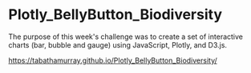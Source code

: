 # Plotly_BellyButton_Biodiversity

The purpose of this week's challenge was to create a set of interactive charts (bar, bubble and gauge) using JavaScript, Plotly, and D3.js. 

https://tabathamurray.github.io/Plotly_BellyButton_Biodiversity/
